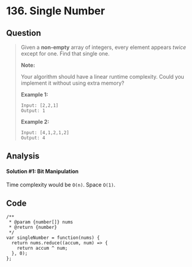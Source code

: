 # 136. Single Number

## Question

> Given a **non-empty** array of integers, every element appears _twice_ except for one. Find that single one.
>
> **Note:**
>
> Your algorithm should have a linear runtime complexity. Could you implement it without using extra memory?
>
> **Example 1:**
>
> ```text
> Input: [2,2,1]
> Output: 1
> ```
>
> **Example 2:**
>
> ```text
> Input: [4,1,2,1,2]
> Output: 4
> ```

## Analysis

#### Solution \#1: Bit Manipulation

Time complexity would be `O(n)`. Space `O(1)`.

## Code

```text
/**
 * @param {number[]} nums
 * @return {number}
 */
var singleNumber = function(nums) {
  return nums.reduce((accum, num) => {
    return accum ^ num;
  }, 0);
};
```

